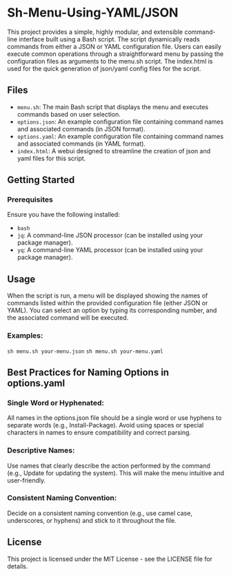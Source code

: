 # Sh-Menu-Using-YAML/JSON

This project provides a simple, highly modular, and extensible command-line interface built using a Bash script. The script dynamically reads commands from either a JSON or YAML configuration file. Users can easily execute common operations through a straightforward menu by passing the configuration files as arguments to the menu.sh script. The index.html is used for the quick generation of json/yaml config files for the script.

## Files

- `menu.sh`: The main Bash script that displays the menu and executes commands based on user selection.
- `options.json`: An example configuration file containing command names and associated commands (in JSON format).
- `options.yaml`: An example configuration file containing command names and associated commands (in YAML format).
- `index.html`: A webui designed to streamline the creation of json and yaml files for this script.

## Getting Started

### Prerequisites

Ensure you have the following installed:
- `bash`
- `jq`: A command-line JSON processor (can be installed using your package manager).
- `yq`: A command-line YAML processor (can be installed using your package manager).

## Usage

When the script is run, a menu will be displayed showing the names of commands listed within the provided configuration file (either JSON or YAML). You can select an option by typing its corresponding number, and the associated command will be executed.

### Examples: 
`sh menu.sh your-menu.json`
`sh menu.sh your-menu.yaml`

## Best Practices for Naming Options in options.yaml

### Single Word or Hyphenated:
All names in the options.json file should be a single word or use hyphens to separate words (e.g., Install-Package).
Avoid using spaces or special characters in names to ensure compatibility and correct parsing.

### Descriptive Names:
Use names that clearly describe the action performed by the command (e.g., Update for updating the system).
This will make the menu intuitive and user-friendly.

### Consistent Naming Convention:
Decide on a consistent naming convention (e.g., use camel case, underscores, or hyphens) and stick to it throughout the file.

## License

This project is licensed under the MIT License - see the LICENSE file for details.
